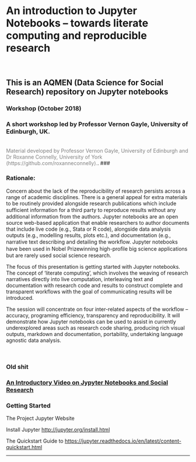 # An introduction to Jupyter Notebooks – towards literate computing and reproducible research <br>
<br>

## This is an AQMEN (Data Science for Social Research) repository on Jupyter notebooks

### Workshop (October 2018) <br>

### A short workshop led by Professor Vernon Gayle, University of Edinburgh, UK. <br>
 <br>
<span style="color:grey">Material developed by Professor Vernon Gayle, University of Edinburgh and Dr Roxanne Connelly, University of York (https://github.com/roxanneconnelly).</span>.
###   <br>

### Rationale: 

Concern about the lack of the reproducibility of research persists across a range of academic disciplines. There is a general appeal for extra materials to be routinely provided alongside research publications which include sufﬁcient information for a third party to reproduce results without any additional information from the authors. Jupyter notebooks are an open source web-based application that enable researchers to author documents that include live code (e.g., Stata or R code), alongside data analysis outputs (e.g., modelling results, plots etc.), and documentation (e.g., narrative text describing and detailing the workﬂow. Jupyter notebooks have been used in Nobel Prizewinning high-proﬁle big science applications but are rarely used social science research. <br>
	
The focus of this presentation is getting started with Jupyter notebooks.  The concept of ‘literate computing’, which involves the weaving of research narratives directly into live computation, interleaving text and documentation with research code and results to construct complete and transparent workflows with the goal of communicating results will be introduced. <br>

The session will concentrate on four inter-related aspects of the workflow – accuracy, programing efficiency, transparency and reproducibility. It will demonstrate how Jupyter notebooks can be used to assist in currently underexplored areas such as research code sharing, producing rich visual outputs, markdown and documentation, portability, undertaking language agnostic data analysis.<br>

<br>


### Old shit



### [An Introductory Video on Jypyter Notebooks and Social Research](https://www.youtube.com/watch?v=Os3s1jwLAEI)


### Getting Started

The Project Jupyter Website [](http://jupyter.org/)

Install Jupyter http://jupyter.org/install.html

The Quickstart Guide to https://jupyter.readthedocs.io/en/latest/content-quickstart.html

___

